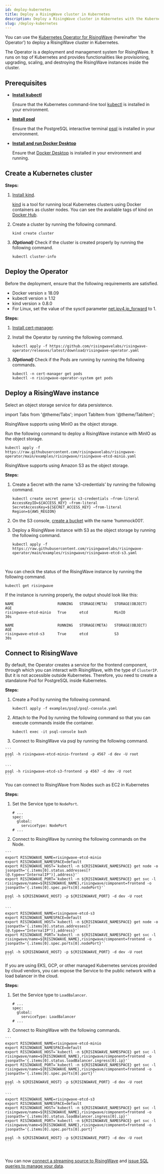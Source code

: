 ```yaml
---
id: deploy-kubernetes
title: Deploy a RisingWave cluster in Kubernetes
description: Deploy a RisingWave cluster in Kubernetes with the Kubernetes Operator for RisingWave.
slug: /deploy-kubernetes
---
```


You can use the [Kubernetes Operator for RisingWave](https://github.com/risingwavelabs/risingwave-operator) (hereinafter ‘the Operator’) to deploy a RisingWave cluster in Kubernetes.

The Operator is a deployment and management system for RisingWave. It runs on top of Kubernetes and provides functionalities like provisioning, upgrading, scaling, and destroying the RisingWave instances inside the cluster. 

## Prerequisites

* **[Install kubectl](http://pwittrock.github.io/docs/tasks/tools/install-kubectl/)**

    Ensure that the Kubernetes command-line tool [kubectl](https://kubernetes.io/docs/reference/kubectl/) is installed in your environment.

* **[Install psql](https://www.postgresql.org/download/)**

    Ensure that the PostgreSQL interactive terminal [psql](https://www.postgresql.org/docs/current/app-psql.html) is installed in your environment.

* **[Install and run Docker Desktop](https://docs.docker.com/get-docker/)**
    
    Ensure that [Docker Desktop](https://www.docker.com/products/docker-desktop/) is installed in your environment and running.



## Create a Kubernetes cluster

**Steps:**

1. [Install kind](https://kind.sigs.k8s.io/docs/user/quick-start#installation).

    [kind](https://kind.sigs.k8s.io/) is a tool for running local Kubernetes clusters using Docker containers as cluster nodes. You can see the available tags of kind on [Docker Hub](https://hub.docker.com/r/kindest/node/tags).

1. Create a cluster by running the following command.

    ```
    kind create cluster
    ```

1. ***(Optional)*** Check if the cluster is created properly by running the following command.

    ```
    kubectl cluster-info
    ```

## Deploy the Operator

Before the deployment, ensure that the following requirements are satisfied.

* Docker version ≥ 18.09
* kubectl version ≥ 1.12
* kind version ≥ 0.8.0
* For Linux, set the value of the sysctl parameter [net.ipv4.ip_forward](https://linuxconfig.org/how-to-turn-on-off-ip-forwarding-in-linux) to 1.

**Steps:**

1. [Install cert-manager](https://cert-manager.io/docs/installation/).

1. Install the Operator by running the following command.
    ```
    kubectl apply -f https://github.com/risingwavelabs/risingwave-operator/releases/latest/download/risingwave-operator.yaml
    ```

1. ***(Optional)*** Check if the Pods are running by running the following commands.

    ```
    kubectl -n cert-manager get pods
    kubectl -n risingwave-operator-system get pods
    ```

## Deploy a RisingWave instance

Select an object storage service for data persistence.

import Tabs from '@theme/Tabs';
import TabItem from '@theme/TabItem';

<Tabs groupId="storage_selection">
<TabItem value="minio" label="etcd+MinIO" default>

RisingWave supports using MinIO as the object storage.

Run the following command to deploy a RisingWave instance with MinIO as the object storage.

```
kubectl apply -f https://raw.githubusercontent.com/risingwavelabs/risingwave-operator/main/examples/risingwave/risingwave-etcd-minio.yaml
```

</TabItem>
<TabItem value="s3" label="etcd+S3">

RisingWave supports using Amazon S3 as the object storage.

**Steps:**

1. Create a Secret with the name ‘s3-credentials’ by running the following command.

    ```
    kubectl create secret generic s3-credentials —from-literal AccessKeyID=${ACCESS_KEY} —from-literal SecretAccessKey=${SECRET_ACCESS_KEY} —from-literal Region=${AWS_REGION}
    ```

1. On the S3 console, [create a bucket](https://docs.aws.amazon.com/AmazonS3/latest/userguide/create-bucket-overview.html) with the name ‘hummock001’.

1. Deploy a RisingWave instance with S3 as the object storage by running the following command.

    ```
    kubectl apply -f https://raw.githubusercontent.com/risingwavelabs/risingwave-operator/main/examples/risingwave/risingwave-etcd-s3.yaml
    ```

</TabItem>
</Tabs>

<br />

You can check the status of the RisingWave instance by running the following command.

```
kubectl get risingwave
```

If the instance is running properly, the output should look like this:

<Tabs groupId="storage_selection">
<TabItem value="minio" label="etcd+MinIO" default>

```
NAME                    RUNNING   STORAGE(META)   STORAGE(OBJECT)   AGE
risingwave-etcd-minio   True      etcd            MinIO             30s
```

</TabItem>
<TabItem value="s3" label="etcd+S3">

```
NAME                    RUNNING   STORAGE(META)   STORAGE(OBJECT)   AGE
risingwave-etcd-s3      True      etcd            S3                30s
```

</TabItem>
</Tabs>


## Connect to RisingWave

<Tabs>
<TabItem value="clusterip" label="ClusterIP" default>

By default, the Operator creates a service for the frontend component, through which you can interact with RisingWave, with the type of `ClusterIP`. But it is not accessible outside Kubernetes. Therefore, you need to create a standalone Pod for PostgreSQL inside Kubernetes.

**Steps:**

1. Create a Pod by running the following command.

    ```
    kubectl apply -f examples/psql/psql-console.yaml
    ```

1. Attach to the Pod by running the following command so that you can execute commands inside the container.

    ```
    kubectl exec -it psql-console bash
    ```

1. Connect to RisingWave via psql by running the following command.
<Tabs groupId="storage_selection">
<TabItem value="minio" label="etcd+MinIO" default>

    ```
    psql -h risingwave-etcd-minio-frontend -p 4567 -d dev -U root
    ```

</TabItem>
<TabItem value="s3" label="etcd+S3" >

    ```
    psql -h risingwave-etcd-s3-frontend -p 4567 -d dev -U root
    ```

</TabItem>
</Tabs>


</TabItem>
<TabItem value="nodeport" label="NodePort" >

You can connect to RisingWave from Nodes such as EC2 in Kubernetes

**Steps:**

1. Set the Service type to `NodePort`.

    ```
    # ...
    spec:
      global:
        serviceType: NodePort
    # ...
    ```

1. Connect to RisingWave by running the following commands on the Node.
<Tabs groupId="storage_selection">
<TabItem value="minio" label="etcd+MinIO" default>

    ```
    export RISINGWAVE_NAME=risingwave-etcd-minio
    export RISINGWAVE_NAMESPACE=default
    export RISINGWAVE_HOST=`kubectl -n ${RISINGWAVE_NAMESPACE} get node -o jsonpath='{.items[0].status.addresses[?(@.type=="InternalIP")].address}'`
    export RISINGWAVE_PORT=`kubectl -n ${RISINGWAVE_NAMESPACE} get svc -l risingwave/name=${RISINGWAVE_NAME},risingwave/component=frontend -o jsonpath='{.items[0].spec.ports[0].nodePort}'`

    psql -h ${RISINGWAVE_HOST} -p ${RISINGWAVE_PORT} -d dev -U root
    ```

</TabItem>
<TabItem value="s3" label="etcd+S3">

    ```
    export RISINGWAVE_NAME=risingwave-etcd-s3
    export RISINGWAVE_NAMESPACE=default
    export RISINGWAVE_HOST=`kubectl -n ${RISINGWAVE_NAMESPACE} get node -o jsonpath='{.items[0].status.addresses[?(@.type=="InternalIP")].address}'`
    export RISINGWAVE_PORT=`kubectl -n ${RISINGWAVE_NAMESPACE} get svc -l risingwave/name=${RISINGWAVE_NAME},risingwave/component=frontend -o jsonpath='{.items[0].spec.ports[0].nodePort}'`

    psql -h ${RISINGWAVE_HOST} -p ${RISINGWAVE_PORT} -d dev -U root
    ```

</TabItem>
</Tabs>


</TabItem>
<TabItem value="loadbalancer" label="LoadBalancer">

If you are using EKS, GCP, or other managed Kubernetes services provided by cloud vendors, you can expose the Service to the public network with a load balancer in the cloud. 

**Steps:**

1. Set the Service type to `LoadBalancer`.

    ```
    # ...
    spec:
      global:
        serviceType: LoadBalancer
    # ...
    ```

1. Connect to RisingWave with the following commands.
<Tabs groupId="storage_selection">
<TabItem value="minio" label="etcd+MinIO" default>

    ```
    export RISINGWAVE_NAME=risingwave-etcd-minio
    export RISINGWAVE_NAMESPACE=default
    export RISINGWAVE_HOST=`kubectl -n ${RISINGWAVE_NAMESPACE} get svc -l risingwave/name=${RISINGWAVE_NAME},risingwave/component=frontend -o jsonpath='{.items[0].status.loadBalancer.ingress[0].ip}'`
    export RISINGWAVE_PORT=`kubectl -n ${RISINGWAVE_NAMESPACE} get svc -l risingwave/name=${RISINGWAVE_NAME},risingwave/component=frontend -o jsonpath='{.items[0].spec.ports[0].port}'`

    psql -h ${RISINGWAVE_HOST} -p ${RISINGWAVE_PORT} -d dev -U root
    ```

</TabItem>
<TabItem value="s3" label="etcd+S3">

    ```
    export RISINGWAVE_NAME=risingwave-etcd-s3
    export RISINGWAVE_NAMESPACE=default
    export RISINGWAVE_HOST=`kubectl -n ${RISINGWAVE_NAMESPACE} get svc -l risingwave/name=${RISINGWAVE_NAME},risingwave/component=frontend -o jsonpath='{.items[0].status.loadBalancer.ingress[0].ip}'`
    export RISINGWAVE_PORT=`kubectl -n ${RISINGWAVE_NAMESPACE} get svc -l risingwave/name=${RISINGWAVE_NAME},risingwave/component=frontend -o jsonpath='{.items[0].spec.ports[0].port}'`

    psql -h ${RISINGWAVE_HOST} -p ${RISINGWAVE_PORT} -d dev -U root
    ```

</TabItem>
</Tabs>



</TabItem>
</Tabs>

<br />

You can now [connect a streaming source to RisingWave](sql/commands/sql-create-source.md) and [issue SQL queries to manage your data](query-manage-data.md).


